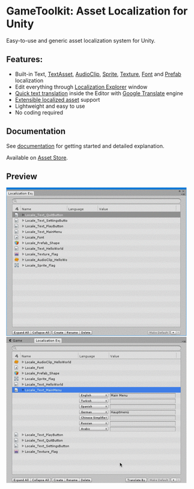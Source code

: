 # GameToolkit: Asset Localization for Unity
Easy-to-use and generic asset localization system for Unity.

## Features: 
* Built-in Text, [TextAsset](https://docs.unity3d.com/Manual/class-TextAsset.html), [AudioClip](https://docs.unity3d.com/Manual/class-AudioClip.html), [Sprite](https://docs.unity3d.com/Manual/Sprites.html), [Texture](https://docs.unity3d.com/ScriptReference/Texture.html), [Font](https://docs.unity3d.com/Manual/class-Font.html) and [Prefab](https://docs.unity3d.com/Manual/Prefabs.html) localization
* Edit everything through [Localization Explorer](../../wiki/Localization-Explorer) window
* [Quick text translation](../../wiki/Localization-Explorer#3-quick-translate-missing-locales) inside the Editor with [Google Translate](https://cloud.google.com/translate/) engine
* [Extensible localized asset](../../wiki/Scripting-Reference#extending-custom-localized-asset-behaviour) support
* Lightweight and easy to use
* No coding required

## Documentation
See [documentation](../../wiki) for getting started and detailed explanation.

Available on [Asset Store](http://u3d.as/XhJ).

## Preview

![Gif](/ReadMeImages/Preview.gif?raw=true "Preview") 
![Gif](/ReadMeImages/Translate.gif?raw=true "Quick Translate")
